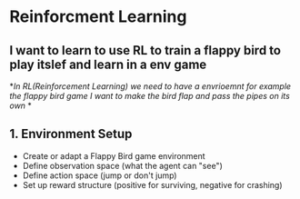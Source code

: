 # Reinforcment Learning

## I want to learn to use RL to train a flappy bird to play itslef and learn in a env game


**In RL(Reinforcement Learning) we need to have a envrioemnt for example
the flappy bird game I want to make the bird flap and pass the pipes on its own* *


## 1. Environment Setup
- Create or adapt a Flappy Bird game environment
- Define observation space (what the agent can "see")
- Define action space (jump or don't jump)
- Set up reward structure (positive for surviving, negative for crashing)



